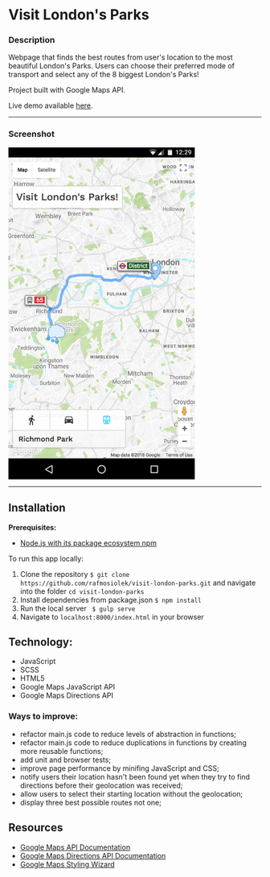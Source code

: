 # Visit London's Parks

### Description
Webpage that finds the best routes from user's location to the most beautiful London's Parks. Users can choose their preferred mode of transport and select any of the 8 biggest London's Parks! 

Project built with Google Maps API.

Live demo available [here](https://rafmosiolek.github.io/visit-london-parks/).

---

### Screenshot

<img align="middle" width="371" height="660"
     title="Size Limit logo" src="https://raw.githubusercontent.com/rafmosiolek/visit-london-parks/master/assets/img/Nexus5X-screenshot.png">

--- 

## Installation

**Prerequisites:**
* [Node.js with its package ecosystem npm](https://nodejs.org/en/)

To run this app locally:
1. Clone the repository 
``` $ git clone https://github.com/rafmosiolek/visit-london-parks.git ``` 
and navigate into the folder ``` cd visit-london-parks ```
2. Install dependencies from package.json
``` $ npm install ```
3. Run the local server
``` $ gulp serve```
4. Navigate to ```localhost:8000/index.html``` in your browser

## Technology:

- JavaScript
- SCSS
- HTML5
- Google Maps JavaScript API
- Google Maps Directions API

### Ways to improve:
- refactor main.js code to reduce levels of abstraction in functions;
- refactor main.js code to reduce duplications in functions by creating more reusable functions;
- add unit and browser tests;
- improve page performance by minifing JavaScript and CSS;
- notify users their location hasn't been found yet when they try to find directions before their geolocation was received;
- allow users to select their starting location without the geolocation;
- display three best possible routes not one;

## Resources 
* [Google Maps API Documentation](https://developers.google.com/maps/documentation/javascript/)
* [Google Maps Directions API Documentation](https://developers.google.com/maps/documentation/directions/intro)
* [Google Maps Styling Wizard](https://mapstyle.withgoogle.com/)